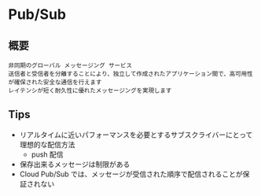 # Pub/Sub

## 概要

```
非同期のグローバル メッセージング サービス
送信者と受信者を分離することにより、独立して作成されたアプリケーション間で、高可用性が確保された安全な通信を行えます
レイテンシが短く耐久性に優れたメッセージングを実現します
```

## Tips

+ リアルタイムに近いパフォーマンスを必要とするサブスクライバーにとって理想的な配信方法
  + push 配信
+ 保存出来るメッセージは制限がある
+ Cloud Pub/Sub では、メッセージが受信された順序で配信されることが保証されない
